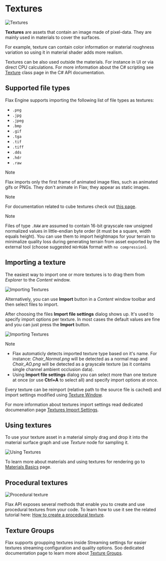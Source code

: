 # Textures

![Textures](media/parallax-texture.png)

**Textures** are assets that contain an image made of pixel-data. They are mainly used in materials to cover the surfaces.

For example, texture can contain color information or material roughness variation so using it in material shader adds more realism.

Textures can be also used outside the materials. For instance in UI or via direct CPU calculations. For more information about the C# scripting see [Texture](http://docs.flaxengine.com/api/FlaxEngine.Texture.html) class page in the C# API documentation.

## Supported file types

Flax Engine supports importing the following list of file types as textures:
- `.png`
- `.jpg`
- `.jpeg`
- `.bmp`
- `.gif`
- `.tga`
- `.tif`
- `.tiff`
- `.dds`
- `.hdr`
- `.raw`

> [!Note]
> Flax imports only the first frame of animated image files, such as animated gifs or PNGs. They don't animate in Flax; they appear as static images.

> [!Note]
> For documentation related to cube textures check out [this page](cube-textures.md).

> [!Note]
> Files of type `.RAW` are assumed to contain 16-bit grayscale raw unsigned normalized values in little-endian byte order (it must be a square, width equals height). You can use them to import heightmaps for your terrain to minimalize quality loss during generating terrain from asset exported by the external tool (choose suggested `HdrRGBA` format with `no compression`).

## Importing a texture

The easiest way to import one or more textures is to drag them from *Explorer* to the *Content* window.

![Importing Textures](media/import-texture.jpg)

Alternatively, you can use **Import** button in a *Content* window toolbar and then select files to import.

After choosing the files **Import file settings** dialog shows up. It's used to specify import options per texture. In most cases the default values are fine and you can just press the **Import** button.

![Importing Textures](media/import-settings-textures.jpg)

> [!Note]
> * Flax automaticly detects imported texture type based on it's name. For instance: *Chair_Normal.png* will be detected as a normal map and *Chair_AO.png* will be detected as a grayscale texture (as it contains single channel ambient occlusion data).
> * Using **Import file settings** dialog you can select more than one texture at once (or use **Ctrl+A** to select all) and specify import options at once.

Every texture can be reimport (relative path to the source file is cached) and import settings modified using [Texture Window](texture-window.md).

For more information about textures import settings read dedicated documenation page [Textures Import Settings](import-settings.md).

## Using textures

To use your texture asset in a material simply drag and drop it into the material surface graph and use *Texture* node for sampling it.

![Using Textures](../materials/media/texture-node.png)

To learn more about materials and using textures for rendering go to [Materials Basics](../materials/basics/index.md) page.

## Procedural textures

![Procedural texture](media/cubeResult.png)

Flax API exposes several methods that enable you to create and use procedural textures from your code. To learn how to use it see the related tutorial here: [How to create a procedural texture](generate-texture.md).

## Texture Groups

Flax supports groupping textures inside Streaming settings for easier textures streaming configuration and quality options. Soo dedicated documentation page to learn more about [Texture Groups](texture-groups.md).
